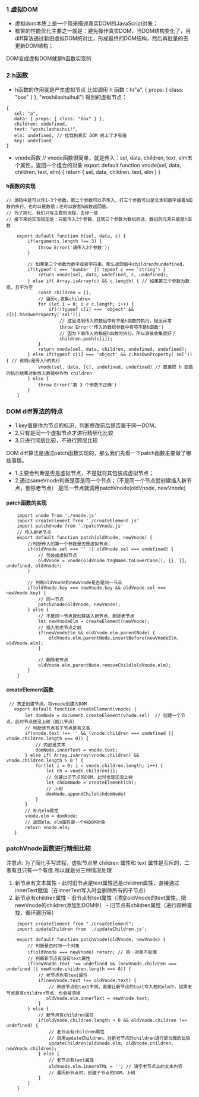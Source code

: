 ### 1.虚拟DOM
 * 虚拟dom本质上是一个用来描述真实DOM的JavaScript对象；
 * 框架的性能优化主要之一就是：避免操作真实DOM，当DOM结构变化了，用diff算法通过新旧虚拟DOM的对比，形成最终的DOM结构，然后再批量的去更新DOM结构；
 
 DOM变成虚拟DOM就是h函数实现的
### 2.h函数
 * h函数的作用就是产生虚拟节点
 比如调用 h 函数：h("a", { props: { class: "box" } }, "woshilaohuihui!") 得到的虚拟节点：
 ```
 { 
    sel: "a", 
    data: { props: { class: "box" } }, 
    children: undefined, 
    text: "woshilaohuihui!", 
    elm: undefined, // 挂载到真实 DOM 树上了才有值
    key: undefined
}

 ```
 * vnode函数
 // vnode函数很简单，就是传入：sel, data, children, text, elm五个属性，返回一个组合的对象
    export default function vnode(sel, data, children, text, elm) {
        return { sel, data, children, text, elm }
    }
#### h函数的实现
    // 源码中是可以传1-3个参数，第二个参数可以不传入，打三个参数可以是文本和数字或者h函数的执行，也可以是数组；还可以嵌套h函数返回值。
    // 为了简化，我们只写主要的流程，去掉一些
    // 接下来的实现规定是：只能传入3个参数，且第三个参数为数组的话，数组的元素只能是h函数
```
    export default function h(sel, data, c) {
        if(arguments.length !== 3) {
            throw Error('请传入3个参数');
        }

        // 如果第三个参数为数字或者字符串，那么返回值中children为undefined，
        if(typeof c === 'number' || typeof c === 'string') {
            return vnode(sel, data, undefined, c, undefined);
        } else if( Array.isArray(c) && c.length) { // 如果第三个参数为数组，且不为空
            const children = [];
            // 遍历c,收集children
            for (let i = 0; i < c.length; i++) {
                if(!(typeof c[i] === 'object' && c[i].hasOwnProperty('sel')))
                    // 这里说明传入的数组中有不是h函数的执行，抛出异常
                    throw Error('传入的数组参数中有项不是h函数')
                    // 因为下面传入的都是h函数的执行，所以直接收集就好了
                    children.push(c[i]);
            }
            return vnode(sel, data, children, undefined, undefined);
        } else if(typeof c[i] === 'object' && c.hasOwnProperty('sel')) { // 说明c是传入h的执行
            vnode(sel, data, [c], undefined, undefined) // 直接把 h 函数的执行结果对象放入数组中作为 children 
        } else {
            throw Error('第 3 个参数不正确')
        }
    }
```
### DOM diff算法的特点
 * 1.key值是作为节点的标识，判断修改前后是否属于同一DOM。
 * 2.只有是同一个虚拟节点才进行精细化比较
 * 3.只进行同层比较，不进行跨层比较

 DOM diff算法是通过patch函数实现的，那么我们先看一下patch函数主要做了哪些事情。
  * 1.主要会判断是否是虚拟节点，不是就将其包装成虚拟节点；
  * 2.通过sameVnode判断是否是同一个节点；（不是同一个节点就创建插入新节点，删除老节点）
  是同一节点就调用patchVnode(oldVnode, newVnode)
#### patch函数的实现
```
    import vnode from './vnode.js'
    import createElement from './createElement.js'
    import patchVnode from './patchVnode.js'
    // 传入新老节点
    export default function patch(oldVnode, newVnode) {
        //判断传入的第一个参数是否是虚拟节点，
        if(oldVnode.sel === '' || oldVnode.sel === undefined) {
            // 包装成虚拟节点
            oldVnode = vnode(oldVnode.tagName.toLowerCase(), {}, [], undefined, oldVnode);
        }
        
        // 判断oldVnode和newVnode是否是同一节点
        if(oldVnode.key === newVnode.key && oldVnode.sel === newVnode.key) {
            // 同一节点
            patchVnode(oldVnode, newVnode);
        } else {
            // 不是同一节点就创建插入新节点，删除老节点
            let newVnodeElm = createElement(newVnode);
            // 插入到老节点之前
            if(newVnodeElm && oldVnode.elm.parentNode) {
                oldVnode.elm.parentNode.insertBefore(newVnodeElm, oldVnode.elm);
            }

            // 删除老节点
            oldVnode.elm.parentNode.removeChild(oldVnode.elm);
        }
    }
```
#### createElement函数
 ```
  // 真正创建节点。将vnode创建为DOM
    export default function createElement(vnode) {
        let domNode = document.createElement(vnode.sel)  // 创建一个节点，此时节点还没上树（孤儿节点）
        // 判断该节点有子节点是有文本
        if(vnode.text !== '' && (vnode.children === undefined || vnode.children.length === 0)) {
            // 内部是文本
            domNode.innerText = vnode.text;
        } else if( Array.isArray(vnode.children) && vnode.children.length > 0 ) {
            for(let i = 0; i < vnode.children.length; i++) {
                let ch = vnode.children[i];
                // 创建出子节点的DOM，此时也是还没上树
                let chdomNode = createElement(ch);
                // 上树
                domNode.appendChild(chdomNode)
            }
        }
        // 补充elm属性
        vnode.elm = domNode;
        // 返回elm，elm属性是一个纯DOM对象
        return vnode.elm;
    }
 ```
### patchVnode函数进行精细比较
  注意点: 为了简化手写过程，虚拟节点里 children 属性和 text 属性是互斥的，二者有且只有一个有值
  所以就是分三种情况处理
  1. 新节点有文本属性
    - 此时旧节点是text属性还是children属性，直接通过innerText赋值（在innerText写入时会删除所有的子节点）
  2. 新节点有children属性
    - 旧节点有text属性（清空oldVnode的text属性，把newVnode的children添加到DOM中）
    - 旧节点有children属性（进行四种查找，循环遍历等）
```
    import createElement from "./createElement";
    import updateChildren from './updateChildren.js';
    
    export default function patchVnode(oldVnode, newVnode) {
        // 判断是否时同一个对象
        if(oldVnode === newVnode) return; // 同一对象不处理
        // 判断新节点有没有text属性
        if(newVnode.text !== undefined && (newVnode.children === undefined || newVnode.children.length === 0)) {
            // 老节点也有text属性
            if(newVnode.text !== oldVnode.text) {
                // 新旧节点的text不同，直接让新节点的text写入老的elm中，如果老节点是有children节点，也会被清掉
               oldVnode.elm.innerText = newVnode.text; 
            } 
        } else {
            // 新节点有children属性
            if(oldVnode.children.length > 0 && oldVnode.children !== undefined) {
                // 老节点有children属性
                // 调用updateChildren，对新老节点的children进行更优雅的比较
                updateChildren(oldVnode.elm, oldVnode.children, newVnode.children);
            } else {
                // 老节点有text属性
                oldVnode.elm.innerHTML = ''; // 清空老节点上的文本内容
                // 遍历新节点的，创建子节点的DOM，上树
            }
        }
    }
```

